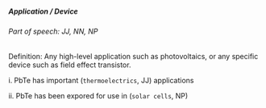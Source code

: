 ##### Application / Device

###### Part of speech: JJ, NN, NP

Definition: Any high-level application such as photovoltaics, or any specific device such as field effect transistor.

i. PbTe has important (`thermoelectrics`, JJ) applications

ii. PbTe has been expored for use in (`solar cells`, NP)
